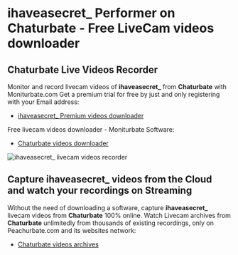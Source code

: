 # ihaveasecret_ Performer on Chaturbate - Free LiveCam videos downloader

## Chaturbate Live Videos Recorder

Monitor and record livecam videos of **ihaveasecret_** from **Chaturbate** with Moniturbate.com
Get a premium trial for free by just and only registering with your Email address:
* [ihaveasecret_ Premium videos downloader](https://moniturbate.com/request-demo-licence-key.html)

Free livecam videos downloader - Moniturbate Software:
* [Chaturbate videos downloader](https://moniturbate.com/moniturbate-download-software.html)

![ihaveasecret_ livecam videos recorder](https://peachurnet.com/templates/moniturbate-software.png)


## Capture ihaveasecret_ videos from the Cloud and watch your recordings on Streaming

Without the need of downloading a software, capture **ihaveasecret_** livecam videos from **Chaturbate** 100% online.
Watch Livecam archives from **Chaturbate** unlimitedly from thousands of existing recordings, only on Peachurbate.com and its websites network:
* [Chaturbate videos archives](https://peachurnet.com/)